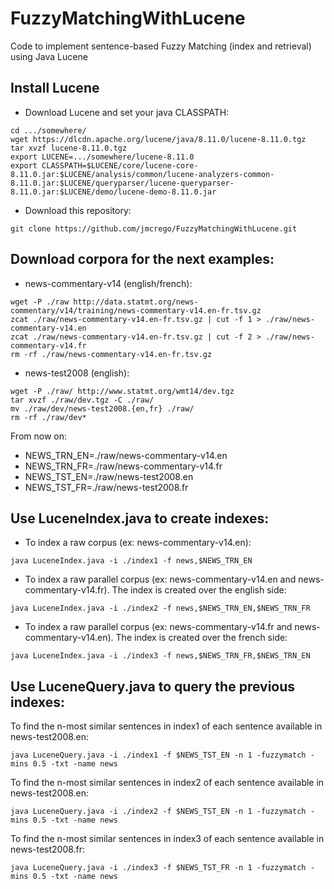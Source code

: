 # FuzzyMatchingWithLucene
Code to implement sentence-based Fuzzy Matching (index and retrieval) using Java Lucene

## Install Lucene
* Download Lucene and set your java CLASSPATH:
```
cd .../somewhere/
wget https://dlcdn.apache.org/lucene/java/8.11.0/lucene-8.11.0.tgz
tar xvzf lucene-8.11.0.tgz
export LUCENE=.../somewhere/lucene-8.11.0
export CLASSPATH=$LUCENE/core/lucene-core-8.11.0.jar:$LUCENE/analysis/common/lucene-analyzers-common-8.11.0.jar:$LUCENE/queryparser/lucene-queryparser-8.11.0.jar:$LUCENE/demo/lucene-demo-8.11.0.jar
```
* Download this repository:
```
git clone https://github.com/jmcrego/FuzzyMatchingWithLucene.git
```

## Download corpora for the next examples:
* news-commentary-v14 (english/french):
```
wget -P ./raw http://data.statmt.org/news-commentary/v14/training/news-commentary-v14.en-fr.tsv.gz
zcat ./raw/news-commentary-v14.en-fr.tsv.gz | cut -f 1 > ./raw/news-commentary-v14.en
zcat ./raw/news-commentary-v14.en-fr.tsv.gz | cut -f 2 > ./raw/news-commentary-v14.fr
rm -rf ./raw/news-commentary-v14.en-fr.tsv.gz
```
* news-test2008 (english):
```
wget -P ./raw/ http://www.statmt.org/wmt14/dev.tgz
tar xvzf ./raw/dev.tgz -C ./raw/
mv ./raw/dev/news-test2008.{en,fr} ./raw/
rm -rf ./raw/dev*
```

From now on:
* NEWS_TRN_EN=./raw/news-commentary-v14.en
* NEWS_TRN_FR=./raw/news-commentary-v14.fr
* NEWS_TST_EN=./raw/news-test2008.en
* NEWS_TST_FR=./raw/news-test2008.fr

## Use LuceneIndex.java to create indexes:
* To index a raw corpus (ex: news-commentary-v14.en):
```
java LuceneIndex.java -i ./index1 -f news,$NEWS_TRN_EN
```
* To index a raw parallel corpus (ex: news-commentary-v14.en and news-commentary-v14.fr). The index is created over the english side:
```
java LuceneIndex.java -i ./index2 -f news,$NEWS_TRN_EN,$NEWS_TRN_FR
```
* To index a raw parallel corpus (ex: news-commentary-v14.fr and news-commentary-v14.en). The index is created over the french side:
```
java LuceneIndex.java -i ./index3 -f news,$NEWS_TRN_FR,$NEWS_TRN_EN
```

## Use LuceneQuery.java to query the previous indexes:

To find the n-most similar sentences in index1 of each sentence available in news-test2008.en:
```
java LuceneQuery.java -i ./index1 -f $NEWS_TST_EN -n 1 -fuzzymatch -mins 0.5 -txt -name news
```
To find the n-most similar sentences in index2 of each sentence available in news-test2008.en:
```
java LuceneQuery.java -i ./index2 -f $NEWS_TST_EN -n 1 -fuzzymatch -mins 0.5 -txt -name news
```
To find the n-most similar sentences in index3 of each sentence available in news-test2008.fr:
```
java LuceneQuery.java -i ./index3 -f $NEWS_TST_FR -n 1 -fuzzymatch -mins 0.5 -txt -name news
```
